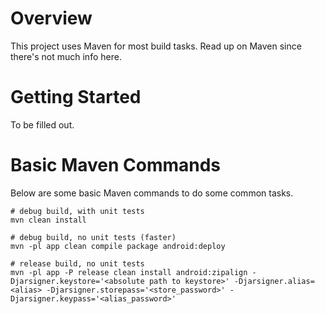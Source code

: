 # Overview #
This project uses Maven for most build tasks. Read up on Maven since there's not much info here.

# Getting Started #
To be filled out.

# Basic Maven Commands #
Below are some basic Maven commands to do some common tasks.

    # debug build, with unit tests
    mvn clean install

    # debug build, no unit tests (faster)
    mvn -pl app clean compile package android:deploy

    # release build, no unit tests
    mvn -pl app -P release clean install android:zipalign -Djarsigner.keystore='<absolute path to keystore>' -Djarsigner.alias=<alias> -Djarsigner.storepass='<store_password>' -Djarsigner.keypass='<alias_password>'